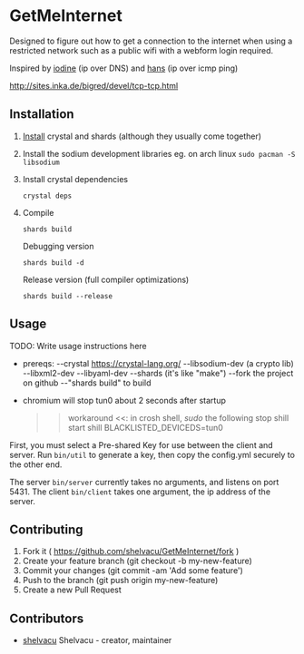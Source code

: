 # GetMeInternet

Designed to figure out how to get a connection to the internet when using a restricted network such as a public wifi with a webform login required.

Inspired by [iodine](http://code.kryo.se/iodine/) (ip over DNS) and [hans](http://code.gerade.org/hans/) (ip over icmp ping)

http://sites.inka.de/bigred/devel/tcp-tcp.html

## Installation

01. [Install](https://crystal-lang.org/docs/installation/index.html) crystal and shards (although they usually come together)
02. Install the sodium development libraries eg. on arch linux `sudo pacman -S libsodium`
03. Install crystal dependencies

        crystal deps

04. Compile

        shards build

	Debugging version

		shards build -d

	Release version (full compiler optimizations)

		shards build --release

## Usage

TODO: Write usage instructions here
* prereqs:
  --crystal https://crystal-lang.org/
  --libsodium-dev  (a crypto lib)
  --libxml2-dev
  --libyaml-dev
  --shards (it's like "make")
  --fork the project on github
  --"shards build" to build

* chromium will stop tun0 about 2 seconds after startup
  >> workaround <<: in crosh shell,
   *sudo* the following
    stop shill
    start shill BLACKLISTED_DEVICEDS=tun0
  

First, you must select a Pre-shared Key for use between the client and server. 
Run `bin/util` to generate a key, then copy the config.yml securely to the other end.


The server `bin/server` currently takes no arguments, and listens on port 5431. The
client `bin/client` takes one argument, the ip address of the server.


## Contributing

1. Fork it ( https://github.com/shelvacu/GetMeInternet/fork )
2. Create your feature branch (git checkout -b my-new-feature)
3. Commit your changes (git commit -am 'Add some feature')
4. Push to the branch (git push origin my-new-feature)
5. Create a new Pull Request

## Contributors

- [shelvacu](https://github.com/shelvacu) Shelvacu - creator, maintainer
